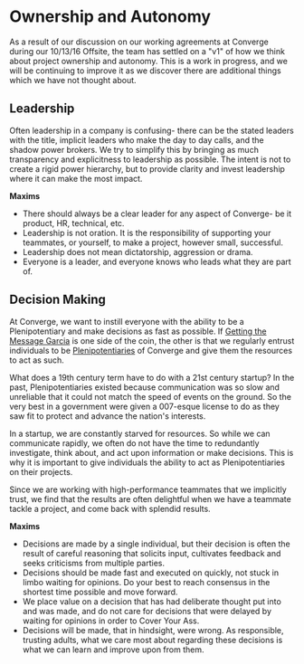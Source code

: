 # Ownership and Autonomy

As a result of our discussion on our working agreements at Converge during our 10/13/16 Offsite, the team has settled on a "v1" of how we think about project ownership and autonomy. This is a work in progress, and we will be continuing to improve it as we discover there are additional things which we have not thought about.

## Leadership

Often leadership in a company is confusing- there can be the stated leaders with the title, implicit leaders who make the day to day calls, and the shadow power brokers. We try to simplify this by bringing as much transparency and explicitness to leadership as possible. The intent is not to create a rigid power hierarchy, but to provide clarity and invest leadership where it can make the most impact.

**Maxims**
* There should always be a clear leader for any aspect of Converge- be it product, HR, technical, etc.
* Leadership is not oration. It is the responsibility of supporting your teammates, or yourself, to make a project, however small, successful.
* Leadership does not mean dictatorship, aggression or drama.
* Everyone is a leader, and everyone knows who leads what they are part of.

## Decision Making

At Converge, we want to instill everyone with the ability to be a Plenipotentiary and make decisions as fast as possible. If [Getting the Message Garcia]() is one side of the coin, the other is that we regularly entrust individuals to be [Plenipotentiaries](https://en.wikipedia.org/wiki/Plenipotentiary) of Converge and give them the resources to act as such.

What does a 19th century term have to do with a 21st century startup? In the past, Plenipotentiaries existed because communication was so slow and unreliable that it could not match the speed of events on the ground. So the very best in a government were given a 007-esque license to do as they saw fit to protect and advance the nation's interests.

In a startup, we are constantly starved for resources. So while we can communicate rapidly, we often do not have the time to redundantly investigate, think about, and act upon information or make decisions. This is why it is important to give individuals the ability to act as Plenipotentiaries on their projects.

Since we are working with high-performance teammates that we implicitly trust, we find that the results are often delightful when we have a teammate tackle a project, and come back with splendid results.

**Maxims**
* Decisions are made by a single individual, but their decision is often the result of careful reasoning that solicits input, cultivates feedback and seeks criticisms from multiple parties.
* Decisions should be made fast and executed on quickly, not stuck in limbo waiting for opinions. Do your best to reach consensus in the shortest time possible and move forward.
* We place value on a decision that has had deliberate thought put into and was made, and do not care for decisions that were delayed by waiting for opinions in order to Cover Your Ass.
* Decisions will be made, that in hindsight, were wrong. As responsible, trusting adults, what we care most about regarding these decisions is what we can learn and improve upon from them.
